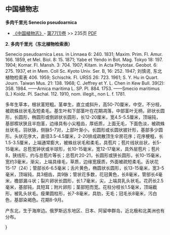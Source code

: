 
## 中国植物志

**多肉千里光 Senecio pseudoarnica**

* [《中国植物志》](http://www.iplant.cn/frps)- [第77(1)卷](http://www.iplant.cn/frps/vol/77(1)) >> 235页 [PDF](http://www.iplant.cn/frps/pdf/77(1)/235.pdf)

**2. 多肉千里光（东北植物检索表）**

Senecio pseudoarnica Less. in Linnaea 6: 240. 1831; Maxim. Prim. Fl. Amur. 166. 1859, et Mel. Biol. 8: 15. 1871; Yabe et Yendo in Bot. Mag. Tokyo 18: 197. 1904; Komar. Fl. Mansh. 3: 704. 1907; Kitam. in Acta Phytotax. Geobot. 6: 275. 1937, et in Mem. Coll Sc. Kyoto Univ. Ser. B, 16: 252. 1947; 刘慎谔, 东北植物检索表 406. 1959; Schischk. Fl. URSS 26: 723. 1961; S. Y. Hu in Quart. Journ. Taiwan Mus. 21: 138. 1968; C. Jeffrey et Y. L. Chen in Kew Bull. 39(2): 358. 1984. ——Arnica maritima L. SP. Pl. 884. 1753. ——Smecio maritimus (L.) Koidz. Pl. Sachal. 112. 1910, nom. illegit., non L. f. 1781.

多年生草本，根状茎短粗。茎单生，直立或斜升，高50-70厘米，中空，不分枝，被疏蛛丝状毛及短柔毛。基生叶和下部茎叶在花期凋落，中部茎叶无柄，卵状长圆形，长圆形，椭圆形或倒卵状长圆形，长12-20厘米，宽4.5-5.5厘米，顶端钝，基部楔状狭且半抱茎，边缘具有小尖粗齿，厚纸质，上面无毛，下面色淡，被疏蛛丝状毛，羽状脉，侧脉5-7对，上部叶渐小，长圆形或长圆状披针形，基部多少圆形。头状花序大，直径3.5-4.5厘米，2-20排成疏散顶生伞房花序；花序梗粗，长1.5-3.5厘米，上端通常膨大，被蛛丝状毛和柔毛，具苞片；苞片线状丝状，长5-15毫米。总苞宽钟状或半球形，长10-15毫米，宽12-17毫米，具外层苞片；苞片8，狭线形，约与总苞片等长；总苞片20-21，长圆形或狭长圆形，长10-15毫米，宽约3毫米，渐尖，上端具缘毛，草质，边缘宽膜质，外面被疏短柔毛。舌状花15-17（24）；管部长6-6.5毫米；舌片黄色，椭圆状长圆形，长13-15毫米，宽3-5毫米，顶端钝，具3细齿，具9脉；管状花多数，花冠黄色，长8毫米，管部长4毫米，檐部漏斗状；裂片卵状长圆形，长1.7毫米，尖，上端具乳头状毛。花药长2.5毫米，基部钝，具短耳；附片卵形；茎部短而宽。花柱分枝长1.5毫米，顶端截形，被乳头状毛。瘦果圆柱形，长7-8毫米，具肋，无毛；冠毛长8毫米，污白色，基部染褐色。花期8-9月。

产东北，生于海岸边。俄罗斯远东地区、日本、阿留申群岛，近北极和北美洲也有分布。

}